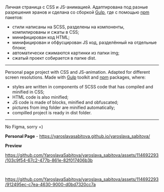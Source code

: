Личная страница с CSS и JS-анимацией. Адаптирована под разные разрешения эранов и сделана со сборкой [Gulp](https://gulpjs.com/), где с помощью [npm](https://www.npmjs.com/) пакетов:
* стили написаны на SCSS, разделены на компоненты, компилированы и сжаты в CSS;
* минифицирован код HTML;
* минифицирован и обфусцирован JS код, разделённый на отдельные блоки;
* автоматически сжимаются картинки из папки img;
* сжатый проект собирается в папке dist.

----------------

Personal page project with CSS and JS-animation. Adapted for different screen resolutions. Made with [Gulp](https://gulpjs.com/) toolkit and [npm](https://www.npmjs.com/) packages, where:
* styles are written in components of SCSS code that has compiled and minified in CSS;
* HTML code is also minified;
* JS code is made of blocks, minified and obfuscated;
* pictures from img folder are minified automatically;
* compilled project is ready in dist folder.

----------------

No Figma, sorry =)

**Personal Page** - https://yaroslavasabitova.github.io/yaroslava_sabitova/

**Preview**

https://github.com/YaroslavaSabitova/yaroslava_sabitova/assets/114692293/103c9f54-67c2-477b-861e-82f017406b3b

<br>

https://github.com/YaroslavaSabitova/yaroslava_sabitova/assets/114692293/912495ec-c7ea-4630-9000-d0bd7320cc7a





